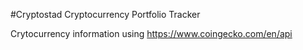 #Cryptostad
Cryptocurrency Portfolio Tracker


Crytocurrency information using https://www.coingecko.com/en/api